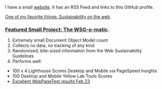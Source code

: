 I have a small [website](https://morganwebdev.org). It has an RSS Feed and links to this GitHub profile.

[One of my favorite things: Sustainability on the web](https://github.com/w3c/sustainableweb-wsg).

### [Featured Small Project: The WSG-o-matic](https://wsg-o-matic.netlify.app/).

1. Extremely small Document Object Model count
2. Collects no data, no tracking of any kind
3. Randomized, bite-sized information from the Web Sustainability Guidelines
4. Performs well:
  * 100 x 4 Lighthouse Scores Desktop and Mobile via PageSpeed Insights
  * 100 Desktop and Mobile Yellow Lab Tools Scores
  * [Excellent WebPageTest results Feb 23](https://www.webpagetest.org/result/250223_BiDcRJ_6NS/)
   
